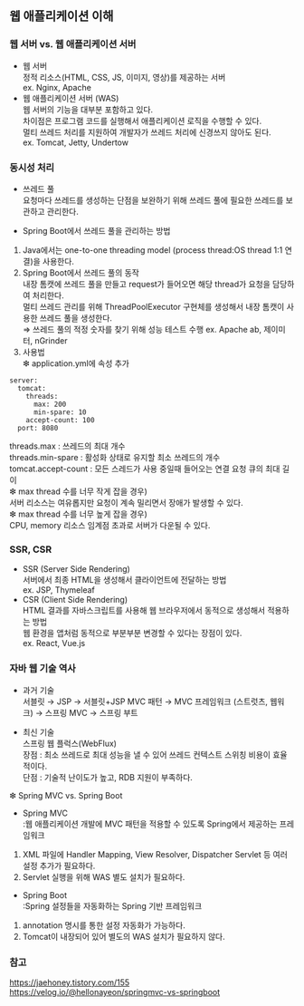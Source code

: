 ## 웹 애플리케이션 이해  

### 웹 서버 vs. 웹 애플리케이션 서버  
- 웹 서버  
정적 리소스(HTML, CSS, JS, 이미지, 영상)를 제공하는 서버  
ex. Nginx, Apache  
- 웹 애플리케이션 서버 (WAS)  
웹 서버의 기능을 대부분 포함하고 있다.  
차이점은 프로그램 코드를 실행해서 애플리케이션 로직을 수행할 수 있다.  
멀티 쓰레드 처리를 지원하여 개발자가 쓰레드 처리에 신경쓰지 않아도 된다.  
ex. Tomcat, Jetty, Undertow  

### 동시성 처리  
- 쓰레드 풀  
요청마다 쓰레드를 생성하는 단점을 보완하기 위해 쓰레드 풀에 필요한 쓰레드를 보관하고 관리한다.  

- Spring Boot에서 쓰레드 풀을 관리하는 방법  
1) Java에서는 one-to-one threading model (process thread:OS thread 1:1 연결)을 사용한다.  
2) Spring Boot에서 쓰레드 풀의 동작  
내장 톰캣에 쓰레드 풀을 만들고 request가 들어오면 해당 thread가 요청을 담당하여 처리한다.  
멀티 쓰레드 관리를 위해 ThreadPoolExecutor 구현체를 생성해서 내장 톰캣이 사용한 쓰레드 풀을 생성한다.  
⇒ 쓰레드 풀의 적정 숫자를 찾기 위해 성능 테스트 수행 ex. Apache ab, 제이미터, nGrinder  
3) 사용법  
❇︎ application.yml에 속성 추가  
```
server:
  tomcat:
    threads:
      max: 200
      min-spare: 10
    accept-count: 100
  port: 8080
```  
threads.max : 쓰레드의 최대 개수  
threads.min-spare : 활성화 상태로 유지할 최소 쓰레드의 개수  
tomcat.accept-count : 모든 스레드가 사용 중일때 들어오는 연결 요청 큐의 최대 길이  
❇︎ max thread 수를 너무 작게 잡을 경우)  
서버 리소스는 여유롭지만 요청이 계속 밀리면서 장애가 발생할 수 있다.  
❇︎ max thread 수를 너무 높게 잡을 경우)  
CPU, memory 리소스 임계점 초과로 서버가 다운될 수 있다.  
  
### SSR, CSR  
- SSR (Server Side Rendering)  
서버에서 최종 HTML을 생성해서 클라이언트에 전달하는 방법  
ex. JSP, Thymeleaf  
- CSR (Client Side Rendering)  
HTML 결과를 자바스크립트를 사용해 웹 브라우저에서 동적으로 생성해서 적용하는 방법  
웹 환경을 앱처럼 동적으로 부분부분 변경할 수 있다는 장점이 있다.  
ex. React, Vue.js  

### 자바 웹 기술 역사  
- 과거 기술  
서블릿 → JSP → 서블릿+JSP MVC 패턴 → MVC 프레임워크 (스트럿츠, 웹워크) → 스프링 MVC → 스프링 부트  

- 최신 기술  
스프링 웹 플럭스(WebFlux)  
장점 : 최소 쓰레드로 최대 성능을 낼 수 있어 쓰레드 컨텍스트 스위칭 비용이 효율적이다.  
단점 : 기술적 난이도가 높고, RDB 지원이 부족하다.  

❇︎ Spring MVC vs. Spring Boot  
- Spring MVC  
:웹 애플리케이션 개발에 MVC 패턴을 적용할 수 있도록 Spring에서 제공하는 프레임워크  
1) XML 파일에 Handler Mapping, View Resolver, Dispatcher Servlet 등 여러 설정 추가가 필요하다.  
2) Servlet 실행을 위해 WAS 별도 설치가 필요하다.  
- Spring Boot  
:Spring 설정들을 자동화하는 Spring 기반 프레임워크  
1) annotation 명시를 통한 설정 자동화가 가능하다.  
2) Tomcat이 내장되어 있어 별도의 WAS 설치가 필요하지 않다.  

### 참고  
https://jaehoney.tistory.com/155  
https://velog.io/@hellonayeon/springmvc-vs-springboot 